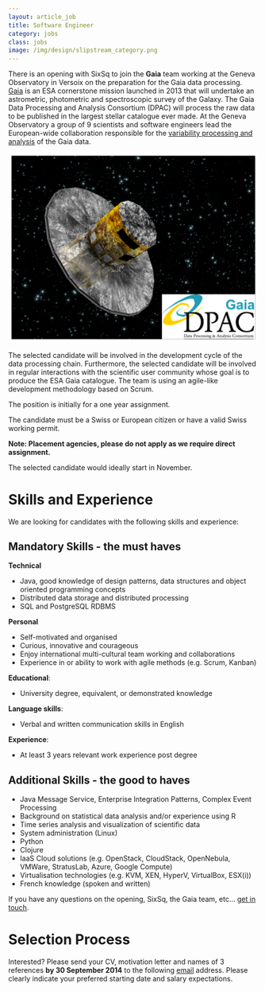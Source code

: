 ```yaml
---
layout: article_job
title: Software Engineer 
category: jobs
class: jobs
image: /img/design/slipstream_category.png
---
```


There is an opening with SixSq to join the **Gaia** team working at the Geneva Observatory in Versoix on the preparation for the Gaia data processing. [Gaia](http://sci.esa.int/gaia/) is an ESA cornerstone mission launched in 2013 that will undertake an astrometric, photometric and spectroscopic survey of the Galaxy. The Gaia Data Processing and Analysis Consortium (DPAC) will process the raw data to be published in the largest stellar catalogue ever made. At the Geneva Observatory a group of 9 scientists and software engineers lead the European-wide collaboration responsible for the [variability processing and analysis](http://www.isdc.unige.ch/Gaia) of the Gaia data. 

![Gaia DPAC](/img/content/gaia_dpac.png "Gaia DPAC")

The selected candidate will be involved in the development cycle of the data processing chain. Furthermore, the selected candidate will be involved in regular interactions with the scientific user community whose goal is to produce the ESA Gaia catalogue. The team is using an agile-like development methodology based on
Scrum. 

The position is initially for a one year assignment. 

The candidate must be a Swiss or European citizen or have a valid Swiss working permit. 

**Note: Placement agencies, please do not apply as we require direct assignment.**

The selected candidate would ideally start in November.

Skills and Experience
=====================

We are looking for candidates with the following skills and experience:  

Mandatory Skills - the must haves
---------

**Technical**

- Java, good knowledge of design patterns, data structures and object oriented programming concepts
- Distributed data storage and distributed processing
- SQL and PostgreSQL RDBMS

**Personal**

- Self-motivated and organised
- Curious, innovative and courageous
- Enjoy international multi-cultural team working and collaborations
- Experience in or ability to work with agile methods (e.g. Scrum, Kanban) 

**Educational**: 

- University degree, equivalent, or demonstrated knowledge

**Language skills**: 

- Verbal and written communication skills in English

**Experience**: 

- At least 3 years relevant work experience post degree


Additional Skills -  the good to haves
---------
- Java Message Service, Enterprise Integration Patterns, Complex Event Processing
- Background on statistical data analysis and/or experience using R
- Time series analysis and visualization of scientific data
- System administration (Linux)
- Python
- Clojure
- IaaS Cloud solutions (e.g. OpenStack, CloudStack, OpenNebula, VMWare, StratusLab, Azure, Google Compute)
- Virtualisation technologies (e.g. KVM, XEN, HyperV, VirtualBox, ESX(i))
- French knowledge (spoken and written)

If you have any questions on the opening, SixSq, the  Gaia team, etc... [get in touch](mailto:jobs@sixsq.com?subject=job%20application).

Selection Process
===================

Interested? Please send your CV, motivation letter and names of 3 references **by 30 September 2014** to the following [email](mailto:jobs@sixsq.com?subject=job%20application) address. Please clearly indicate your preferred starting date and salary expectations.
